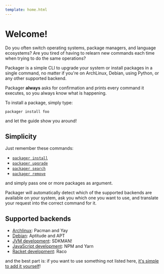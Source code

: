 ```yaml
---
template: home.html
---
```


# Welcome!

Do you often switch operating systems, package managers, and language ecosystems? Are you tired of having to relearn new commands each time when trying to do the same operations?

Packager is a simple CLI to upgrade your system or install packages in a single command, no matter if you're on ArchLinux, Debian, using Python, or any other supported backend.

Packager **always** asks for confirmation and prints every command it executes, so you always know what is happening.

To install a package, simply type:
```bash
packager install foo
```
and let the guide show you around!

## Simplicity

Just remember these commands:

- [`packager install`](commands/install.md)
- [`packager upgrade`](commands/upgrade.md)
- [`packager search`](commands/search.md)
- [`packager remove`](commands/remove.md)

and simply pass one or more packages as argument.

Packager will automatically detect which of the supported backends are available on your system, ask you which one you want to use, and translate your request into the correct command for it.

## Supported backends

- [Archlinux](backends/archlinux.md): Pacman and Yay
- [Debian](backends/debian.md): Aptitude and APT
- [JVM development](backends/java.md): SDKMAN!
- [JavaScript development](backends/js.md): NPM and Yarn
- [Racket development](backends/racket.md): Raco

and the best part is: if you want to use something not listed here, [it's simple to add it yourself](contribute/add-backend.md)!
